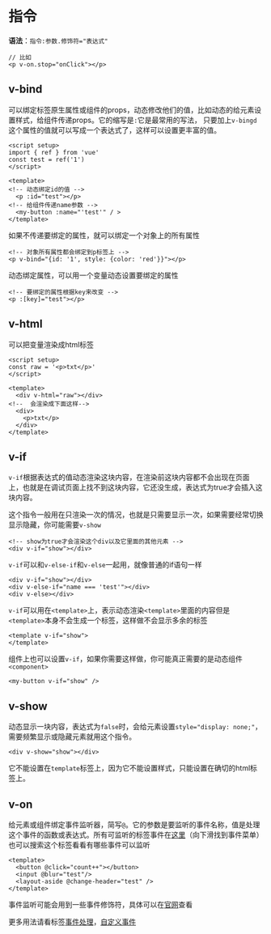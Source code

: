 # 指令

**语法**：`指令:参数.修饰符="表达式"`

```vue
// 比如
<p v-on.stop="onClick"></p>
```

## v-bind

可以绑定标签原生属性或组件的props，动态修改他们的值，比如动态的给元素设置样式，给组件传递props。它的缩写是`:`它是最常用的写法，
只要加上`v-bingd`这个属性的值就可以写成一个表达式了，这样可以设置更丰富的值。

```vue
<script setup>
import { ref } from 'vue'
const test = ref('1')
</script>

<template>
<!-- 动态绑定id的值 -->
  <p :id="test"></p>
<!-- 给组件传递name参数 -->
  <my-button :name="'test'" / >
</template>
```

如果不传递要绑定的属性，就可以绑定一个对象上的所有属性

```vue
<!-- 对象所有属性都会绑定到p标签上 -->
<p v-bind="{id: '1', style: {color: 'red'}}"></p>
```

动态绑定属性，可以用一个变量动态设置要绑定的属性

```vue
<!-- 要绑定的属性根据key来改变 -->
<p :[key]="test"></p>
```


## v-html

可以把变量渲染成html标签

```vue
<script setup>
const raw = '<p>txt</p>'
</script>

<template>
  <div v-html="raw"></div>
<!--  会渲染成下面这样-->
  <div>
    <p>txt</p>
  </div>
</template>
```



## v-if

`v-if`根据表达式的值动态渲染这块内容，在渲染前这块内容都不会出现在页面上，也就是在调试页面上找不到这块内容，它还没生成，表达式为true才会插入这块内容。

这个指令一般用在只渲染一次的情况，也就是只需要显示一次，如果需要经常切换显示隐藏，你可能需要`v-show`

```vue
<!-- show为true才会渲染这个div以及它里面的其他元素 -->
<div v-if="show"></div>
```

`v-if`可以和`v-else-if`和`v-else`一起用，就像普通的if语句一样

```vue
<div v-if="show"></div>
<div v-else-if="name === 'test'"></div>
<div v-else></div>
```

`v-if`可以用在`<template>`上，表示动态渲染`<template>`里面的内容但是`<template>`本身不会生成一个标签，这样做不会显示多余的标签

```vue
<template v-if="show">
</template>
```

组件上也可以设置`v-if`，如果你需要这样做，你可能真正需要的是动态组件`<component>`

```vue
<my-button v-if="show" />
```


## v-show

动态显示一块内容，表达式为`false`时，会给元素设置`style="display: none;"`，需要频繁显示或隐藏元素就用这个指令。

```vue
<div v-show="show"></div>
```

它不能设置在`template`标签上，因为它不能设置样式，只能设置在确切的html标签上。



## v-on

给元素或组件绑定事件监听器，简写`@`。它的参数是要监听的事件名称，值是处理这个事件的函数或表达式。所有可监听的标签事件在[这里](https://developer.mozilla.org/zh-CN/docs/Web/API/Element)（向下滑找到事件菜单）
也可以搜索这个标签看看有哪些事件可以监听

```vue
<template>
  <button @click="count++"></button>
  <input @blur="test"/>
  <layout-aside @change-header="test" />
</template>
```

事件监听可能会用到一些事件修饰符，具体可以在[官网](https://cn.vuejs.org/api/built-in-directives.html#v-on)查看

更多用法请看标签[事件处理](./event)，[自定义事件](../component/event)



